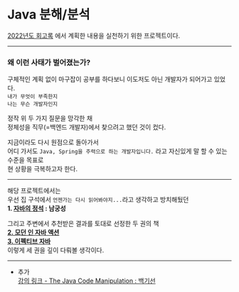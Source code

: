 # Java 분해/분석  

[2022년도 회고록](https://velog.io/@gang6607/%EC%9D%8C%EB%8C%80%EC%83%9D-%EA%B0%9C%EB%B0%9C%EC%9E%90%EC%9D%98-2022%EB%85%84-%ED%9A%8C%EA%B3%A0-2.-%EC%95%84-%EC%9E%A0%EA%B9%90%EB%A7%8C-%EB%82%98-%EB%BC%88-%EB%A7%9E%EC%95%98%EC%96%B4) 에서 계획한 내용을 실천하기 위한 프로젝트이다.  

---

### 왜 이런 사태가 벌어졌는가?

구체적인 계획 없이 마구잡이 공부를 하다보니 이도저도 아닌 개발자가 되어가고 있었다.  
`내가 무엇이 부족한지`  
`나는 무슨 개발자인지`

정작 위 두 가지 질문을 망각한 채  
정체성을 직무(=백엔드 개발자)에서 찾으려고 했던 것이 컸다.
  
지금이라도 다시 원점으로 돌아가서  
어디 가서도 `Java, Spring을 주력으로 하는 개발자입니다.` 라고 자신있게 말 할 수 있는 수준을 목표로  
현 상황을 극복하고자 한다.

---

해당 프로젝트에서는  
우선 집 구석에서 `언젠가는 다시 읽어봐야지...`라고 생각하고 방치해뒀던  
**1. [자바의 정석](src%2FjavaBasics) : 남궁성**

그리고 주변에서 추천받은 결과를 토대로 선정한 두 권의 책  
**[2. 모던 인 자바 액션](https://www.yes24.com/Product/Goods/77125987)**  
**[3. 이펙티브 자바](https://www.yes24.com/Product/Goods/65551284)**  
이렇게 세 권을 깊이 다뤄볼 생각이다.

---

* 추가  
[강의 링크 - The Java Code Manipulation : 백기선](https://www.inflearn.com/course/the-java-code-manipulation/dashboard)
